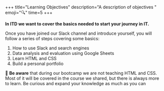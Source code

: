 +++
title="Learning Objectives"
description="A description of objectives "
emoji="🔍"
time=5
+++


**In ITD we want to cover the basics needed to start your journey in IT.**

Once you have joined our Slack channel and introduce yourself, you will follow a series of steps covering some basics:

1. How to use Slack and search engines
2. Data analysis and evaluation using Google Sheets
3. Learn HTML and CSS
4. Build a personal portfolio


👀 **Be aware** that during our bootcamp we are not teaching HTML and CSS. Most of it will be covered in the course we shared, but there is always more to learn. Be curious and expand your knowledge as much as you can